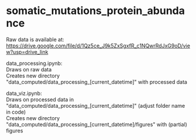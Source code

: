# somatic_mutations_protein_abundance

Raw data is available at:  
https://drive.google.com/file/d/1Qz5ce_J9k5ZxSgxfR_c1NQwrRdJxG9oD/view?usp=drive_link

data_processing.ipynb:  
Draws on raw data  
Creates new directory "data_computed/data_processing_[current_datetime]" with processed data

data_viz.ipynb:  
Draws on processed data in "data_computed/data_processing_[current_datetime]" (adjust folder name in code)  
Creates new directory "data_computed/data_processing_[current_datetime]/figures" with (partial) figures
